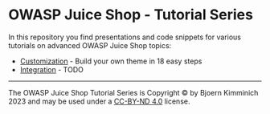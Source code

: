 # OWASP Juice Shop - Tutorial Series

In this repository you find presentations and code snippets for various tutorials on advanced OWASP Juice Shop topics:

* [Customization](/customization) - Build your own theme in 18 easy steps
* [Integration](/integration) - TODO

----

The OWASP Juice Shop Tutorial Series is Copyright © by Bjoern Kimminich 2023 and may be used under a [CC-BY-ND 4.0](https://creativecommons.org/licenses/by-nd/4.0/) license.
